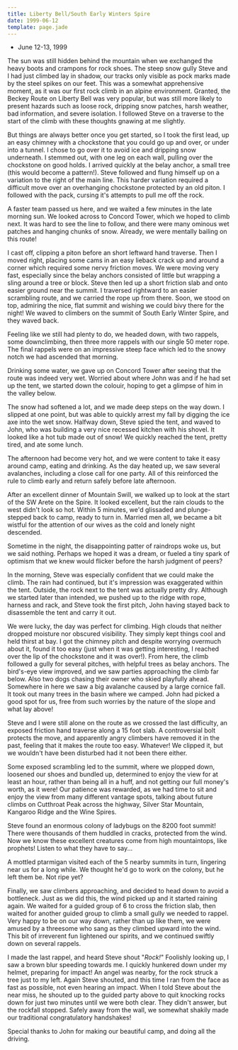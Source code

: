```yaml
---
title: Liberty Bell/South Early Winters Spire
date: 1999-06-12
template: page.jade
---
```


* June 12-13, 1999

The sun was still hidden behind the mountain when we exchanged the heavy boots
and crampons for rock shoes. The steep snow gully Steve and I had just climbed
lay in shadow, our tracks only visible as pock marks made by the steel spikes on
our feet. This was a somewhat apprehensive moment, as it was our first rock
climb in an alpine environment. Granted, the Beckey Route on Liberty Bell was
very popular, but was still more likely to present hazards such as loose rock,
dripping snow patches, harsh weather, bad information, and severe isolation. I
followed Steve on a traverse to the start of the climb with these thoughts
gnawing at me slightly.


But things are always better once you get started, so I took the first
lead, up an easy chimney with a chockstone that you could go up and
over, or under into a tunnel. I chose to go over it to avoid ice and
dripping snow underneath.  I stemmed out, with one leg on each wall,
pulling over the chockstone on good holds. I arrived quickly at the
belay anchor, a small tree (this would become a pattern!). Steve
followed and flung himself up on a variation to the right of the main
line. This harder variation required a difficult move over an
overhanging chockstone protected by an old piton. I followed with the
pack, cursing it's attempts to pull me off the rock.


A faster team passed us here, and we waited a few minutes in the late
morning sun. We looked across to Concord Tower, which we hoped to
climb next. It was hard to see the line to follow, and there were many
ominous wet patches and hanging chunks of snow. Already, we were
mentally bailing on this route!


I cast off, clipping a piton before an short leftward hand
traverse. Then I moved right, placing some cams in an easy lieback
crack up and around a corner which required some nervy friction
moves. We were moving very fast, especially since the belay anchors
consisted of little but wrapping a sling around a tree or block. Steve
then led up a short friction slab and onto easier ground near the
summit. I traversed rightward to an easier scrambling route, and we
carried the rope up from there. Soon, we stood on top, admiring the
nice, flat summit and wishing we could bivy there for the night! We
waved to climbers on the summit of South Early Winter Spire, and they
waved back.


Feeling like we still had plenty to do, we headed down, with two
rappels, some downclimbing, then three more rappels with our single 50
meter rope. The final rappels were on an impressive steep face which
led to the snowy notch we had ascended that morning.


Drinking some water, we gave up on Concord Tower after seeing that the route was
indeed very wet. Worried about where John was and if he had set up the tent, we
started down the colouir, hoping to get a glimpse of him in the valley below.


The snow had softened a lot, and we made deep steps on the way down. I
slipped at one point, but was able to quickly arrest my fall by
digging the ice axe into the wet snow. Halfway down, Steve spied the
tent, and waved to John, who was building a very nice recessed kitchen
with his shovel. It looked like a hot tub made out of snow! We quickly
reached the tent, pretty tired, and ate some lunch.


The afternoon had become very hot, and we were content to take it easy
around camp, eating and drinking. As the day heated up, we saw several
avalanches, including a close call for one party. All of this
reinforced the rule to climb early and return safely before late
afternoon.


After an excellent dinner of Mountain Swill, we walked up to look at
the start of the SW Arete on the Spire. It looked excellent, but the
rain clouds to the west didn't look so hot. Within 5 minutes, we'd
glissaded and plunge-stepped back to camp, ready to turn in. Married
men all, we became a bit wistful for the attention of our wives as the
cold and lonely night descended.


Sometime in the night, the disappointing patter
of raindrops woke us, but we said nothing. Perhaps we hoped it was a
dream, or fueled a tiny spark of optimism that we knew would flicker
before the harsh judgment of peers?


In the morning, Steve was especially confident that we could make the
climb.  The rain had continued, but it's impression was exaggerated
within the tent.  Outside, the rock next to the tent was actually
pretty dry. Although we started later than intended, we pushed up to
the ridge with rope, harness and rack, and Steve took the first pitch,
John having stayed back to disassemble the tent and carry it out.


We were lucky, the day was perfect for climbing. High clouds that
neither dropped moisture nor obscured visibility. They simply kept
things cool and held thirst at bay. I got the chimney pitch and
despite worrying overmuch about it, found it too easy (just when it
was getting interesting, I reached over the lip of the chockstone and
it was over!). From here, the climb followed a gully for several
pitches, with helpful trees as belay anchors. The bird's-eye view
improved, and we saw parties approaching the climb far below. Also two
dogs chasing their owner who skied playfully ahead. Somewhere in here
we saw a big avalanche caused by a large cornice fall. It took out
many trees in the basin where we camped. John had picked a good spot
for us, free from such worries by the nature of the slope and what lay
above!


Steve and I were still alone on the route as we crossed the last
difficulty, an exposed friction hand traverse along a 15 foot slab. A
controversial bolt protects the move, and apparently angry climbers
have removed it in the past, feeling that it makes the route too
easy. Whatever! We clipped it, but we wouldn't have been disturbed had
it not been there either.


Some exposed scrambling led to the summit, where we plopped down,
loosened our shoes and bundled up, determined to enjoy the view for at
least an hour, rather than being all in a huff, and not getting our
full money's worth, as it were!  Our patience was rewarded, as we had
time to sit and enjoy the view from many different vantage spots,
talking about future climbs on Cutthroat Peak across the highway,
Silver Star Mountain, Kangaroo Ridge and the Wine Spires.


Steve found an enormous colony of ladybugs on the 8200 foot summit!
There were thousands of them huddled in cracks, protected from the
wind. Now we know these excellent creatures come from high
mountaintops, like prophets! Listen to what they have to say...


A mottled ptarmigan visited each of the 5 nearby summits in turn,
lingering near us for a long while. We thought he'd go to work on the
colony, but he left them be. Not ripe yet?


Finally, we saw climbers approaching, and decided to head down to
avoid a bottleneck.  Just as we did this, the wind picked up and it
started raining again. We waited for a guided group of 6 to cross the
friction slab, then waited for another guided group to climb a small
gully we needed to rappel. Very happy to be on our way down, rather
than up like them, we were amused by a threesome who sang as they
climbed upward into the wind. This bit of irreverent fun lightened our
spirits, and we continued swiftly down on several rappels.


I made the last rappel, and heard Steve shout "*Rock!*" Foolishly
looking up, I saw a brown blur speeding towards me. I quickly hunkered
down under my helmet, preparing for impact! An angel was nearby, for
the rock struck a tree just to my left.  Again Steve shouted, and this
time I ran from the face as fast as possible, not even hearing an
impact. When I told Steve about the near miss, he shouted up to the
guided party above to quit knocking rocks down for just two minutes
until we were both clear. They didn't answer, but the rockfall
stopped. Safely away from the wall, we somewhat shakily made our
traditional congratulatory handshakes!


Special thanks to John for making our beautiful camp, and doing all
the driving.

